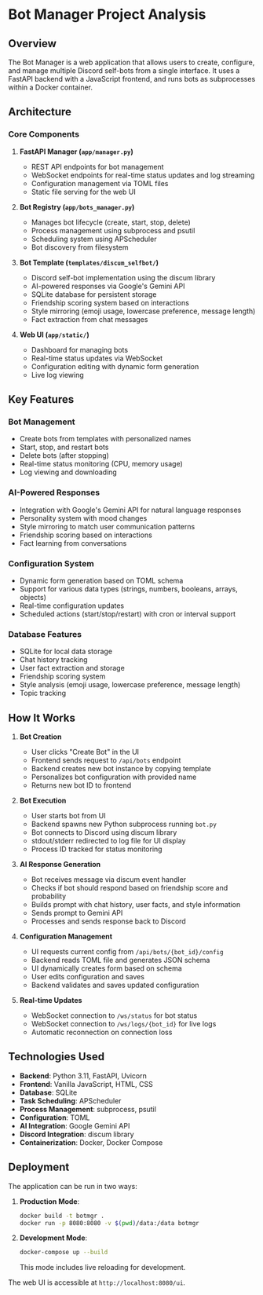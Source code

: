 # Bot Manager Project Analysis

## Overview
The Bot Manager is a web application that allows users to create, configure, and manage multiple Discord self-bots from a single interface. It uses a FastAPI backend with a JavaScript frontend, and runs bots as subprocesses within a Docker container.

## Architecture

### Core Components

1. **FastAPI Manager (`app/manager.py`)**
   - REST API endpoints for bot management
   - WebSocket endpoints for real-time status updates and log streaming
   - Configuration management via TOML files
   - Static file serving for the web UI

2. **Bot Registry (`app/bots_manager.py`)**
   - Manages bot lifecycle (create, start, stop, delete)
   - Process management using subprocess and psutil
   - Scheduling system using APScheduler
   - Bot discovery from filesystem

3. **Bot Template (`templates/discum_selfbot/`)**
   - Discord self-bot implementation using the discum library
   - AI-powered responses via Google's Gemini API
   - SQLite database for persistent storage
   - Friendship scoring system based on interactions
   - Style mirroring (emoji usage, lowercase preference, message length)
   - Fact extraction from chat messages

4. **Web UI (`app/static/`)**
   - Dashboard for managing bots
   - Real-time status updates via WebSocket
   - Configuration editing with dynamic form generation
   - Live log viewing

## Key Features

### Bot Management
- Create bots from templates with personalized names
- Start, stop, and restart bots
- Delete bots (after stopping)
- Real-time status monitoring (CPU, memory usage)
- Log viewing and downloading

### AI-Powered Responses
- Integration with Google's Gemini API for natural language responses
- Personality system with mood changes
- Style mirroring to match user communication patterns
- Friendship scoring based on interactions
- Fact learning from conversations

### Configuration System
- Dynamic form generation based on TOML schema
- Support for various data types (strings, numbers, booleans, arrays, objects)
- Real-time configuration updates
- Scheduled actions (start/stop/restart) with cron or interval support

### Database Features
- SQLite for local data storage
- Chat history tracking
- User fact extraction and storage
- Friendship scoring system
- Style analysis (emoji usage, lowercase preference, message length)
- Topic tracking

## How It Works

1. **Bot Creation**
   - User clicks "Create Bot" in the UI
   - Frontend sends request to `/api/bots` endpoint
   - Backend creates new bot instance by copying template
   - Personalizes bot configuration with provided name
   - Returns new bot ID to frontend

2. **Bot Execution**
   - User starts bot from UI
   - Backend spawns new Python subprocess running `bot.py`
   - Bot connects to Discord using discum library
   - stdout/stderr redirected to log file for UI display
   - Process ID tracked for status monitoring

3. **AI Response Generation**
   - Bot receives message via discum event handler
   - Checks if bot should respond based on friendship score and probability
   - Builds prompt with chat history, user facts, and style information
   - Sends prompt to Gemini API
   - Processes and sends response back to Discord

4. **Configuration Management**
   - UI requests current config from `/api/bots/{bot_id}/config`
   - Backend reads TOML file and generates JSON schema
   - UI dynamically creates form based on schema
   - User edits configuration and saves
   - Backend validates and saves updated configuration

5. **Real-time Updates**
   - WebSocket connection to `/ws/status` for bot status
   - WebSocket connection to `/ws/logs/{bot_id}` for live logs
   - Automatic reconnection on connection loss

## Technologies Used

- **Backend**: Python 3.11, FastAPI, Uvicorn
- **Frontend**: Vanilla JavaScript, HTML, CSS
- **Database**: SQLite
- **Task Scheduling**: APScheduler
- **Process Management**: subprocess, psutil
- **Configuration**: TOML
- **AI Integration**: Google Gemini API
- **Discord Integration**: discum library
- **Containerization**: Docker, Docker Compose

## Deployment

The application can be run in two ways:

1. **Production Mode**:
   ```bash
   docker build -t botmgr .
   docker run -p 8080:8080 -v $(pwd)/data:/data botmgr
   ```

2. **Development Mode**:
   ```bash
   docker-compose up --build
   ```
   This mode includes live reloading for development.

The web UI is accessible at `http://localhost:8080/ui`.